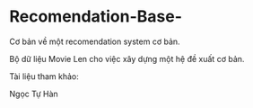 # Recomendation-Base-

Cơ bản về một recomendation system cơ bản. 

Bộ dữ liệu Movie Len cho việc xây dựng một hệ đề xuất cơ bản.

Tài liệu tham khảo:

[1]: https://machinelearningcoban.com/
[2]: https://vi.wikipedia.org/wiki/Trang_Ch%C3%ADnh
[3]: https://phamdinhkhanh.github.io/2019/12/26/Sorfmax_Recommendation_Neural_Network.html?fbclid=IwAR3iiGbwi1y0fBAkyi58WELvLRQSloUiOKdDJGK8B-NZgPc9RsTu5uDNrQ8

Ngọc Tự Hàn
